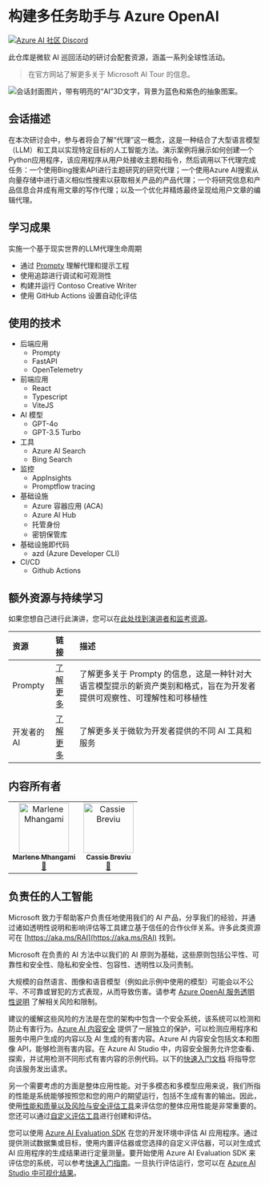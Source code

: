 # 构建多任务助手与 Azure OpenAI
[![Azure AI 社区 Discord](
https://dcbadge.vercel.app/api/server/ByRwuEEgH4)](https://discord.com/invite/ByRwuEEgH4?WT.mc_id=aiml-00001-leestott)

此仓库是微软 AI 巡回活动的研讨会配套资源，涵盖一系列全球性活动。

> 在官方网站了解更多关于 Microsoft AI Tour 的信息。

![会话封面图片，带有明亮的“AI”3D文字，背景为蓝色和紫色的抽象图案。](img/mulit-task-assistant-cover.png)

## 会话描述

在本次研讨会中，参与者将会了解“代理”这一概念，这是一种结合了大型语言模型（LLM）和工具以实现特定目标的人工智能方法。演示案例将展示如何创建一个Python应用程序，该应用程序从用户处接收主题和指令，然后调用以下代理完成任务：一个使用Bing搜索API进行主题研究的研究代理；一个使用Azure AI搜索从向量存储中进行语义相似性搜索以获取相关产品的产品代理；一个将研究信息和产品信息合并成有用文章的写作代理；以及一个优化并精炼最终呈现给用户文章的编辑代理。

## 学习成果

实施一个基于现实世界的LLM代理生命周期  
- 通过 [Prompty](https://prompty.ai) 理解代理和提示工程  
- 使用追踪进行调试和可观测性  
- 构建并运行 Contoso Creative Writer  
- 使用 GitHub Actions 设置自动化评估  

## 使用的技术
- 后端应用  
  - Prompty  
  - FastAPI  
  - OpenTelemetry  
- 前端应用  
  - React  
  - Typescript  
  - ViteJS  
- AI 模型  
  - GPT-4o  
  - GPT-3.5 Turbo  
- 工具  
  - Azure AI Search  
  - Bing Search  
- 监控  
  - AppInsights  
  - Promptflow tracing  
- 基础设施  
  - Azure 容器应用 (ACA)  
  - Azure AI Hub  
  - 托管身份  
  - 密钥保管库  
- 基础设施即代码  
  - azd (Azure Developer CLI)  
- CI/CD  
  - Github Actions  

## 额外资源与持续学习
如果您想自己进行此演讲，您可以在[此处找到演讲者和监考资源](./session-delivery-resources/README.md)。

| 资源               | 链接                              | 描述               |
|:-------------------|:----------------------------------|:-------------------|
| Prompty           | [了解更多](https://prompty.ai)   | 了解更多关于 Prompty 的信息，这是一种针对大语言模型提示的新资产类别和格式，旨在为开发者提供可观察性、可理解性和可移植性 |
| 开发者的 AI        | [了解更多](https://developer.microsoft.com/en-us/ai#ai-solutions) | 了解更多关于微软为开发者提供的不同 AI 工具和服务 |

## 内容所有者

<!-- ALL-CONTRIBUTORS-LIST:START - 请勿移除或修改此部分 -->

<table>
<tr>
    <td align="center"><a href="http://learnanalytics.microsoft.com">
        <img src="https://github.com/marlenezw.png" width="100px;" alt="Marlene Mhangami"/><br />
        <sub><b>Marlene Mhangami
</b></sub></a><br />
            <a href="https://github.com/marlenezq" title="演讲">📢</a> 
    </td>
    <td align="center"><a href="http://learnanalytics.microsoft.com">
        <img src="https://github.com/cassiebreviu.png" width="100px;" alt="Cassie Breviu"/><br />
        <sub><b>Cassie Breviu
</b></sub></a><br />
            <a href="https://github.com/Cassie Breviu" title="演讲">📢</a> 
    </td>
</tr>
</table>

<!-- ALL-CONTRIBUTORS-LIST:END -->

## 负责任的人工智能

Microsoft 致力于帮助客户负责任地使用我们的 AI 产品，分享我们的经验，并通过诸如透明性说明和影响评估等工具建立基于信任的合作伙伴关系。许多此类资源可在 [https://aka.ms/RAI](https://aka.ms/RAI) 找到。

Microsoft 在负责的 AI 方法中以我们的 AI 原则为基础，这些原则包括公平性、可靠性和安全性、隐私和安全性、包容性、透明性以及问责制。

大规模的自然语言、图像和语音模型（例如此示例中使用的模型）可能会以不公平、不可靠或冒犯的方式表现，从而导致伤害。请参考 [Azure OpenAI 服务透明性说明](https://learn.microsoft.com/legal/cognitive-services/openai/transparency-note?tabs=text) 了解相关风险和限制。

建议的缓解这些风险的方法是在您的架构中包含一个安全系统，该系统可以检测和防止有害行为。[Azure AI 内容安全](https://learn.microsoft.com/azure/ai-services/content-safety/overview) 提供了一层独立的保护，可以检测应用程序和服务中用户生成的内容以及 AI 生成的有害内容。Azure AI 内容安全包括文本和图像 API，能够检测有害内容。在 Azure AI Studio 中，内容安全服务允许您查看、探索，并试用检测不同形式有害内容的示例代码。以下的[快速入门文档](https://learn.microsoft.com/azure/ai-services/content-safety/quickstart-text?tabs=visual-studio%2Clinux&pivots=programming-language-rest) 将指导您向该服务发出请求。

另一个需要考虑的方面是整体应用性能。对于多模态和多模型应用来说，我们所指的性能是系统能够按照您和您的用户的期望运行，包括不生成有害的输出。因此，使用[性能和质量以及风险与安全评估工具](https://learn.microsoft.com/azure/ai-studio/concepts/evaluation-metrics-built-in)来评估您的整体应用性能是非常重要的。您还可以通过[自定义评估工具](https://learn.microsoft.com/azure/ai-studio/how-to/develop/evaluate-sdk#custom-evaluators)进行创建和评估。

您可以使用 [Azure AI Evaluation SDK](https://microsoft.github.io/promptflow/index.html) 在您的开发环境中评估 AI 应用程序。通过提供测试数据集或目标，使用内置评估器或您选择的自定义评估器，可以对生成式 AI 应用程序的生成结果进行定量测量。要开始使用 Azure AI Evaluation SDK 来评估您的系统，可以参考[快速入门指南](https://learn.microsoft.com/azure/ai-studio/how-to/develop/flow-evaluate-sdk)。一旦执行评估运行，您可以在 [Azure AI Studio 中可视化结果](https://learn.microsoft.com/azure/ai-studio/how-to/evaluate-flow-results)。